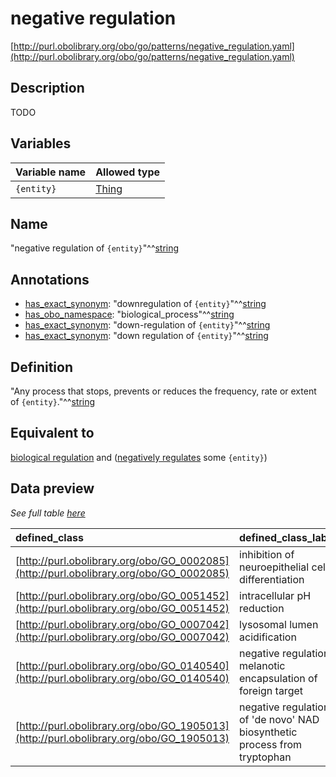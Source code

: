 # negative regulation

[http://purl.obolibrary.org/obo/go/patterns/negative_regulation.yaml](http://purl.obolibrary.org/obo/go/patterns/negative_regulation.yaml)

## Description

TODO




## Variables

| Variable name | Allowed type |
|:--------------|:-------------|
| `{entity}` | [Thing](http://www.w3.org/2002/07/owl#Thing) |

## Name

"negative regulation of `{entity}`"^^[string](http://www.w3.org/2001/XMLSchema#string)

## Annotations

- [has_exact_synonym](http://www.geneontology.org/formats/oboInOwl#hasExactSynonym): "downregulation of `{entity}`"^^[string](http://www.w3.org/2001/XMLSchema#string)
- [has_obo_namespace](http://www.geneontology.org/formats/oboInOwl#hasOBONamespace): "biological_process"^^[string](http://www.w3.org/2001/XMLSchema#string)
- [has_exact_synonym](http://www.geneontology.org/formats/oboInOwl#hasExactSynonym): "down-regulation of `{entity}`"^^[string](http://www.w3.org/2001/XMLSchema#string)
- [has_exact_synonym](http://www.geneontology.org/formats/oboInOwl#hasExactSynonym): "down regulation of `{entity}`"^^[string](http://www.w3.org/2001/XMLSchema#string)

## Definition

"Any process that stops, prevents or reduces the frequency, rate or extent of `{entity}`."^^[string](http://www.w3.org/2001/XMLSchema#string)

## Equivalent to

[biological regulation](http://purl.obolibrary.org/obo/GO_0065007)  and ([negatively regulates](http://purl.obolibrary.org/obo/RO_0002212) some `{entity}`)







## Data preview

*See full table [here](https://github.com/geneontology/go-ontology/tree/master/src/design_patterns/negative_regulation.tsv)*

| defined_class | defined_class_label | entity | entity_label |
|:--|:--|:--|:--|
| [http://purl.obolibrary.org/obo/GO_0002085](http://purl.obolibrary.org/obo/GO_0002085) | inhibition of neuroepithelial cell differentiation | [http://purl.obolibrary.org/obo/GO_0060563](http://purl.obolibrary.org/obo/GO_0060563) | neuroepithelial cell differentiation |
| [http://purl.obolibrary.org/obo/GO_0051452](http://purl.obolibrary.org/obo/GO_0051452) | intracellular pH reduction | [http://purl.obolibrary.org/obo/OBA_0000050](http://purl.obolibrary.org/obo/OBA_0000050) | cell pH |
| [http://purl.obolibrary.org/obo/GO_0007042](http://purl.obolibrary.org/obo/GO_0007042) | lysosomal lumen acidification | [http://purl.obolibrary.org/obo/OBA_0000091](http://purl.obolibrary.org/obo/OBA_0000091) | lysosomal lumen pH |
| [http://purl.obolibrary.org/obo/GO_0140540](http://purl.obolibrary.org/obo/GO_0140540) | negative regulation melanotic encapsulation of foreign target | [http://purl.obolibrary.org/obo/GO_0035011](http://purl.obolibrary.org/obo/GO_0035011) | melanotic encapsulation of foreign target |
| [http://purl.obolibrary.org/obo/GO_1905013](http://purl.obolibrary.org/obo/GO_1905013) | negative regulation of 'de novo' NAD biosynthetic process from tryptophan | [http://purl.obolibrary.org/obo/GO_0034354](http://purl.obolibrary.org/obo/GO_0034354) | 'de novo' NAD biosynthetic process from tryptophan |

